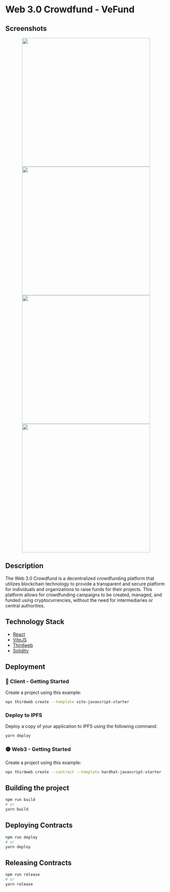 # Web 3.0 Crowdfund - VeFund

## Screenshots
<p align="center">
<img src="https://user-images.githubusercontent.com/78017471/221384156-a0e2c67b-6f2c-459c-9c8a-cc500be9a54b.png" width="400" />
<img src="https://user-images.githubusercontent.com/78017471/221384158-d8d6e564-24f8-40e4-b001-09dc5302bb4f.png" width="400" />
<img src="https://user-images.githubusercontent.com/78017471/221384162-652fe596-4542-48d3-8c3a-6613d9d9740a.png" width="400" />
<img src="https://user-images.githubusercontent.com/78017471/221384173-0c8ca006-0d59-4628-83eb-0a89f8ba906a.png" width="400" />
</p>

## Description
The Web 3.0 Crowdfund is a decentralized crowdfunding platform that utilizes blockchain technology to provide a transparent and secure platform for individuals and organizations to raise funds for their projects. This platform allows for crowdfunding campaigns to be created, managed, and funded using cryptocurrencies, without the need for intermediaries or central authorities.

## Technology Stack
- [React](https://reactjs.org/)
- [ViteJS](http://vitejs.dev/)
- [Thirdweb](https://thirdweb.com/)
- [Solidity](https://soliditylang.org/)

## Deployment

### 🔵 Client - Getting Started
Create a project using this example:

```bash
npx thirdweb create --template vite-javascript-starter
```

### Deploy to IPFS

Deploy a copy of your application to IPFS using the following command:

```bash
yarn deploy
```

### 🟡 Web3 - Getting Started

Create a project using this example:

```bash
npx thirdweb create --contract --template hardhat-javascript-starter
```

## Building the project

```bash
npm run build
# or
yarn build
```

## Deploying Contracts

```bash
npm run deploy
# or
yarn deploy
```

## Releasing Contracts

```bash
npm run release
# or
yarn release
```
